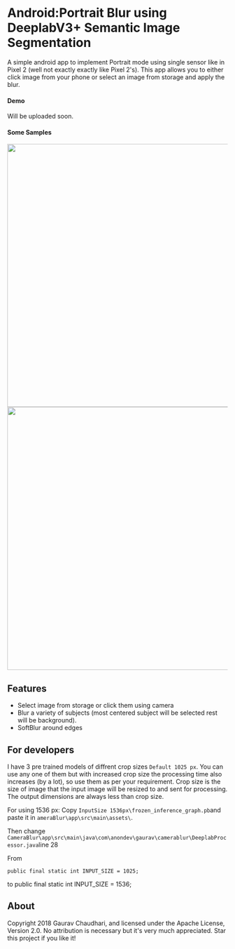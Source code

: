 Android:Portrait Blur using DeeplabV3+ Semantic Image Segmentation 
======================================================

A simple android app to implement Portrait mode using single sensor like in Pixel 2 (well not exactly exactly like Pixel 2's). This app allows you to either click image from your phone or select an image from storage and apply the blur.

#### Demo

Will be uploaded soon.

#### Some Samples

<p align="center">
    <img src="SampleImage/Image2.jpg" width=600><img src="SampleImage/Blurred2.jpg" width=600></br>
    
</p>


## Features

* Select image from storage or click them using camera
* Blur a variety of subjects (most centered subject will be selected rest will be background).
* SoftBlur around edges

## For developers

I have 3 pre trained models of diffrent crop sizes `Default 1025 px`. You can use any one of them but with increased crop size the processing time also increases (by a lot), so use them as per your requirement. Crop size is the size of image that the input image will be resized to and sent for processing. The output dimensions are always less than crop size.

For using 1536 px: Copy `InputSize 1536px\frozen_inference_graph.pb`and paste it in `ameraBlur\app\src\main\assets\`.

Then change 
`CameraBlur\app\src\main\java\com\anondev\gaurav\camerablur\DeeplabProcessor.java`line 28 

From 

	public final static int INPUT_SIZE = 1025;

to 
	public final static int INPUT_SIZE = 1536; 


## About

Copyright 2018 Gaurav Chaudhari, and licensed under the Apache License, Version 2.0. No attribution is necessary but it's very much appreciated. Star this project if you like it!



